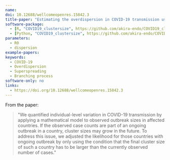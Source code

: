 ```yaml
---
name:
doi: 10.12688/wellcomeopenres.15842.3
title-paper: "Estimating the overdispersion in COVID-19 transmission using outbreak sizes outside China"
software-package:
  - [R, "COVID19_clustersize", https://github.com/akira-endo/COVID19_clustersize]
  - [Python, "COVID19_clustersize", https://github.com/akira-endo/COVID19_clustersize]
parameters:
  - R0
  - dispersion
example-papers:
keywords:
  - COVID-19
  - Overdispersion
  - Superspreading
  - Branching process
software-only: no
links:
  - https://doi.org/10.12688/wellcomeopenres.15842.3
---
```


From the paper: 

> "We quantified individual-level variation in COVID-19 transmission by applying a mathematical model to observed outbreak sizes in affected countries. If the observed case counts are part of an ongoing outbreak in a country, cluster sizes may grow in the future. To address this issue, we adjusted the likelihood for those countries with ongoing outbreak by only using the condition that the final cluster size of such a country has to be larger than the currently observed number of cases."


